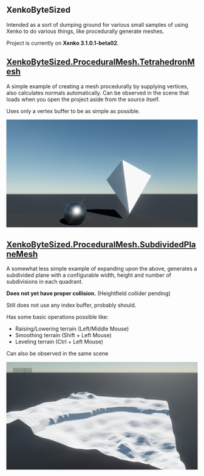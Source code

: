 XenkoByteSized
---------------
Intended as a sort of dumping ground for various small samples of using Xenko to do various things, like procedurally generate meshes.

Project is currently on **Xenko 3.1.0.1-beta02**.

## [XenkoByteSized.ProceduralMesh.TetrahedronMesh](XenkoByteSized/XenkoByteSized.Game/ProceduralMesh/TetrahedronMesh.cs)
A simple example of creating a mesh procedurally by supplying vertices, also calculates normals automatically. Can be observed in the scene that loads when you open the project aside from the source itself.

Uses only a vertex buffer to be as simple as possible.

![tetrahedra](bytesized.png "sphere and tetrahedra")

## [XenkoByteSized.ProceduralMesh.SubdividedPlaneMesh](XenkoByteSized/XenkoByteSized.Game/ProceduralMesh/SubdividedPlaneMesh.cs)

A somewhat less simple example of expanding upon the above, generates a subdivided plane with a configurable width, height and number of subdivisions in each quadrant.

**Does not yet have proper collision.** (Heightfield collider pending)

Still does not use any index buffer, probably should.

Has some basic operations possible like:
 * Raising/Lowering terrain (Left/Middle Mouse)
 * Smoothing terrain (Shift + Left Mouse)
 * Leveling terrain (Ctrl + Left Mouse)

Can also be observed in the same scene

![terrain](terrainy.png "some sculpted terrain thing")
